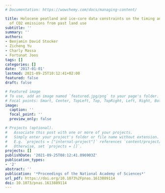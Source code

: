 ```yaml
---
# Documentation: https://wowchemy.com/docs/managing-content/

title: Holocene peatland and ice-core data constraints on the timing and magnitude
  of CO2 emissions from past land use
subtitle: ''
summary: ''
authors:
- Benjamin David Stocker
- Zicheng Yu
- Charly Massa
- Fortunat Joos
tags: []
categories: []
date: '2017-01-01'
lastmod: 2021-09-25T10:12:41+02:00
featured: false
draft: false

# Featured image
# To use, add an image named `featured.jpg/png` to your page's folder.
# Focal points: Smart, Center, TopLeft, Top, TopRight, Left, Right, BottomLeft, Bottom, BottomRight.
image:
  caption: ''
  focal_point: ''
  preview_only: false

# Projects (optional).
#   Associate this post with one or more of your projects.
#   Simply enter your project's folder or file name without extension.
#   E.g. `projects = ["internal-project"]` references `content/project/deep-learning/index.md`.
#   Otherwise, set `projects = []`.
projects: []
publishDate: '2021-09-25T08:12:41.096903Z'
publication_types:
- '2'
abstract: ''
publication: '*Proceedings of the National Academy of Sciences*'
url_pdf: https://doi.org/10.1073%2Fpnas.1613889114
doi: 10.1073/pnas.1613889114
---
```

